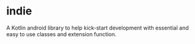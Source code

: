 # indie
A Kotlin android library to help kick-start development with essential and easy to use classes and extension function.
